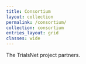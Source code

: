 ```yaml
---
title: Consortium
layout: collection
permalink: /consortium/
collection: consortium
entries_layout: grid
classes: wide
---
```


The TrialsNet project partners.